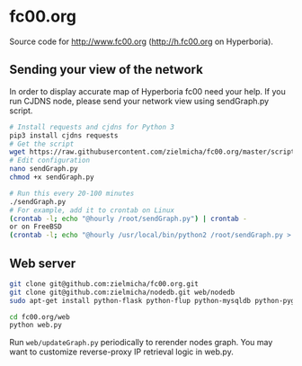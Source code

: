 # fc00.org

Source code for http://www.fc00.org (http://h.fc00.org on Hyperboria).

## Sending your view of the network

In order to display accurate map of Hyperboria fc00 need your help. If you run CJDNS node, please send your network view using sendGraph.py script.

```bash
# Install requests and cjdns for Python 3
pip3 install cjdns requests
# Get the script
wget https://raw.githubusercontent.com/zielmicha/fc00.org/master/scripts/sendGraph.py
# Edit configuration
nano sendGraph.py
chmod +x sendGraph.py

# Run this every 20-100 minutes
./sendGraph.py
# For example, add it to crontab on Linux
(crontab -l; echo "@hourly /root/sendGraph.py") | crontab -
or on FreeBSD
(crontab -l; echo "@hourly /usr/local/bin/python2 /root/sendGraph.py > /dev/null 2>&1") | crontab -
```

## Web server
```bash
git clone git@github.com:zielmicha/fc00.org.git
git clone git@github.com:zielmicha/nodedb.git web/nodedb
sudo apt-get install python-flask python-flup python-mysqldb python-pygraphviz

cd fc00.org/web
python web.py
```

Run `web/updateGraph.py` periodically to rerender nodes graph. You may want to customize reverse-proxy IP retrieval logic in web.py.

